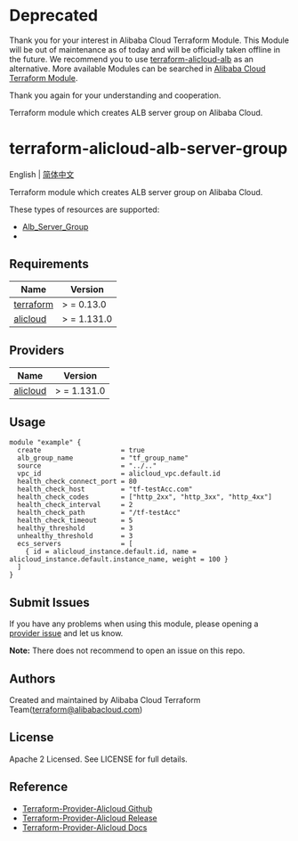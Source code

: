 # Deprecated

Thank you for your interest in Alibaba Cloud Terraform Module. This Module will be out of maintenance as of today and will be officially taken offline in the future. We recommend you to use [terraform-alicloud-alb](https://registry.terraform.io/modules/terraform-alicloud-modules/alb/alicloud/latest) as an alternative. More available Modules can be searched in [Alibaba Cloud Terraform Module](https://registry.terraform.io/browse/modules?provider=alibaba).

Thank you again for your understanding and cooperation.

Terraform module which creates ALB server group on Alibaba Cloud.

terraform-alicloud-alb-server-group
=====================================================================

English
| [简体中文](https://github.com/terraform-alicloud-modules/terraform-alicloud-alb-server-group/blob/master/README-CN.md)

Terraform module which creates ALB server group on Alibaba Cloud.

These types of resources are supported:

* [Alb_Server_Group](https://registry.terraform.io/providers/aliyun/alicloud/latest/docs/resources/alb_server_group)
*

## Requirements

| Name | Version |
|------|---------|
| <a name="requirement_terraform"></a> [terraform](#requirement\_terraform) | > = 0.13.0 |
| <a name="requirement_alicloud"></a> [alicloud](#requirement\_alicloud) | > = 1.131.0 |

## Providers

| Name | Version |
|------|---------|
| <a name="provider_alicloud"></a> [alicloud](#provider\_alicloud) | > = 1.131.0 |

## Usage

```hcl
module "example" {
  create                    = true
  alb_group_name            = "tf_group_name"
  source                    = "../.."
  vpc_id                    = alicloud_vpc.default.id
  health_check_connect_port = 80
  health_check_host         = "tf-testAcc.com"
  health_check_codes        = ["http_2xx", "http_3xx", "http_4xx"]
  health_check_interval     = 2
  health_check_path         = "/tf-testAcc"
  health_check_timeout      = 5
  healthy_threshold         = 3
  unhealthy_threshold       = 3
  ecs_servers               = [
    { id = alicloud_instance.default.id, name = alicloud_instance.default.instance_name, weight = 100 }
  ]
}
```

Submit Issues
-------------
If you have any problems when using this module, please opening
a [provider issue](https://github.com/aliyun/terraform-provider-alicloud/issues/new) and let us know.

**Note:** There does not recommend to open an issue on this repo.

Authors
-------
Created and maintained by Alibaba Cloud Terraform Team(terraform@alibabacloud.com)

License
----
Apache 2 Licensed. See LICENSE for full details.

Reference
---------

* [Terraform-Provider-Alicloud Github](https://github.com/aliyun/terraform-provider-alicloud)
* [Terraform-Provider-Alicloud Release](https://releases.hashicorp.com/terraform-provider-alicloud/)
* [Terraform-Provider-Alicloud Docs](https://registry.terraform.io/providers/aliyun/alicloud/latest/docs)